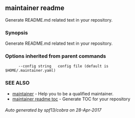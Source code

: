 ## maintainer readme

Generate README.md related text in your repository.

### Synopsis


Generate README.md related text in your repository.

### Options inherited from parent commands

```
      --config string   config file (default is $HOME/.maintainer.yaml)
```

### SEE ALSO
* [maintainer](maintainer.md)	 - Help you to be a qualified maintainer.
* [maintainer readme toc](maintainer_readme_toc.md)	 - Generate TOC for your repository

###### Auto generated by spf13/cobra on 28-Apr-2017

